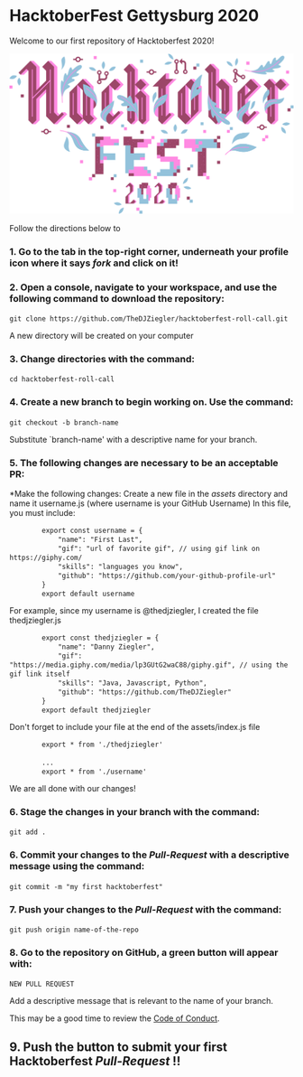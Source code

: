 # HacktoberFest Gettysburg 2020

Welcome to our first repository of Hacktoberfest 2020!

![Hacktoberfest](src/logo.svg?raw=true "Hacktoberfest")

Follow the directions below to 

### 1. Go to the tab in the top-right corner, underneath your profile icon where it says *fork* and click on it!

### 2. Open a console, navigate to your workspace, and use the following command to download the repository:

`git clone https://github.com/TheDJZiegler/hacktoberfest-roll-call.git`

A new directory will be created on your computer

### 3. Change directories with the command:

`cd hacktoberfest-roll-call`

### 4. Create a new branch to begin working on. Use the command:

`git checkout -b branch-name`

Substitute `branch-name' with a descriptive name for your branch.

### 5. The following changes are necessary to be an acceptable PR:
*Make the following changes:
Create a new file in the *assets* directory and name it username.js (where username is your GitHub Username)
In this file, you must include:
~~~
        export const username = {
            "name": "First Last",
            "gif": "url of favorite gif", // using gif link on https://giphy.com/
            "skills": "languages you know",
            "github": "https://github.com/your-github-profile-url"
        }
        export default username
~~~

For example, since my username is @thedjziegler, I created the file thedjziegler.js 
~~~
        export const thedjziegler = {
            "name": "Danny Ziegler",
            "gif": "https://media.giphy.com/media/lp3GUtG2waC88/giphy.gif", // using the gif link itself
            "skills": "Java, Javascript, Python",
            "github": "https://github.com/TheDJZiegler"
        }
        export default thedjziegler
~~~

Don't forget to include your file at the end of the assets/index.js file
~~~
        export * from './thedjziegler'
        
        ...
        export * from './username'
~~~

We are all done with our changes!

### 6. Stage the changes in your branch with the command: 

`git add .`

### 6. Commit your changes to the *Pull-Request* with a descriptive message using the command:

`git commit -m "my first hacktoberfest"`

### 7. Push your changes to the *Pull-Request* with the command:

`git push origin name-of-the-repo`

### 8. Go to the repository on GitHub, a green button will appear with:

`NEW PULL REQUEST`

Add a descriptive message that is relevant to the name of your branch.

This may be a good time to review the [Code of Conduct](do.co/hacktoberconduct).

## 9. Push the button to submit your first Hacktoberfest *Pull-Request* !!